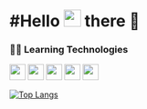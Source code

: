 <h1> #Hello <img src="https://raw.githubusercontent.com/MartinHeinz/MartinHeinz/master/wave.gif" width="30px"> there 🚀 </h1>

<h3 align="left">👨‍💻 Learning Technologies</h3>

<p align="left">  
    <a href="https://www.w3schools.com/html/" target="_blank"> <img src="https://img.shields.io/badge/HTML5-E34F26?style=for-the-badge&logo=html5&logoColor=white" height="28px"/></a>
    <a href="https://www.w3schools.com/css/" target="_blank"> <img src="https://img.shields.io/badge/CSS3-1572B6?style=for-the-badge&logo=css3&logoColor=white" height="28px"/></a> 
    <a href="https://www.javascript.com/" target="_blank"> <img src="https://img.shields.io/badge/JavaScript-F7DF1E?style=for-the-                 badge&logo=javascript&logoColor=black" height="28px"/></a>
    <a href="https://getbootstrap.com/" target="_blank"> <img src="https://img.shields.io/badge/Bootstrap-563D7C?style=for-the-badge&logo=bootstrap&logoColor=white" height="28px"/></a>
    <a href="https://www.python.org" target="_blank"> <img src="https://img.shields.io/badge/Python-3776AB?style=for-the-badge&logo=python&logoColor=white" height="28px"/></a>
 </p>
 
[![Top Langs](https://github-readme-stats.vercel.app/api/top-langs/?username=batoc&layout=compact&theme=dark)](https://github.com/batoc/github-readme-stats)
